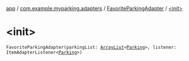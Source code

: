 [app](../../index.md) / [com.example.myparking.adapters](../index.md) / [FavoriteParkingAdapter](index.md) / [&lt;init&gt;](./-init-.md)

# &lt;init&gt;

`FavoriteParkingAdapter(parkingList: `[`ArrayList`](https://kotlinlang.org/api/latest/jvm/stdlib/kotlin.collections/-array-list/index.html)`<`[`Parking`](../../com.example.myparking.models/-parking/index.md)`>, listener: ItemAdapterListener<`[`Parking`](../../com.example.myparking.models/-parking/index.md)`>)`